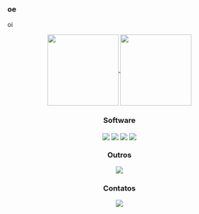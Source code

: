 ### oe

oi

<div align="center">
  <a href="https://github.com/RyannThi">
  <img align="center" height="160" src="https://github-readme-stats.vercel.app/api?username=RyannThi&show_icons=true&theme=tokyonight&bg_color=00000000"/>
  <img align="center" height="160" src="https://github-readme-stats.vercel.app/api/top-langs/?username=RyannThi&layout=compact&bg_color=00000000&title_color=70a5fd&icon_color=bf91f3&text_color=38bdae"/>
  </a>
</div>

<div align=center>
  <h3>Software</h3>
  <img align="center" src="https://img.shields.io/badge/adobe%20photoshop-%2331A8FF.svg?style=for-the-badge&logo=adobe%20photoshop&logoColor=white"/>
  <img align="center" src="https://img.shields.io/badge/blender-%23F5792A.svg?style=for-the-badge&logo=blender&logoColor=white"/>
  <img align="center" src="https://img.shields.io/badge/Canva-%2300C4CC.svg?style=for-the-badge&logo=Canva&logoColor=white"/>
  <img align="center" src="https://img.shields.io/badge/unity-%23000000.svg?style=for-the-badge&logo=unity&logoColor=white"/>
</div>

<div align=center>
  <h3>Outros</h3>
  <img align="center" src="https://img.shields.io/badge/Duolingo-%234DC730.svg?style=for-the-badge&logo=Duolingo&logoColor=white"/>
</div>

<div align=center>
  <h3>Contatos</h3>
  <a href="mailto:ryann1908@hotmail.com">
  <img align="center" src="https://img.shields.io/badge/Gmail-D14836?style=for-the-badge&logo=gmail&logoColor=white"/></a>
</div>
